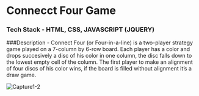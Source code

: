 # Connecct Four Game
### Tech Stack - HTML, CSS, JAVASCRIPT (JQUERY)
###Description - Connect Four (or Four-in-a-line) is a two-player strategy game played on a 7-column by 6-row board. 
                 Each player has a color and drops succesively a disc of his color in one column, the disc falls down to the lowest empty cell of the column. 
                 The first player to make an alignment of four discs of his color wins, if the board is filled without alignment it’s a draw game.

![Capture1-2](https://user-images.githubusercontent.com/46935997/93102326-fd319a80-f6c8-11ea-9ce0-919f9306558c.png)


